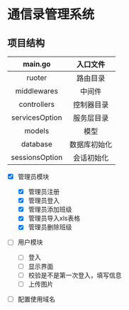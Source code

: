 # 通信录管理系统

## 		项目结构

|    main.go     |   入口文件   |
| :------------: | :----------: |
|     ruoter     |   路由目录   |
|  middlewares   |    中间件    |
|  controllers   |  控制器目录  |
| servicesOption |  服务层目录  |
|     models     |     模型     |
|    database    | 数据库初始化 |
| sessionsOption |  会话初始化  |



- [x] 管理员模块
  - [x] 管理员注册
  - [x] 管理员登入
  - [x] 管理员添加班级
  - [x] 管理员导入xls表格
  - [x] 管理员删除班级
- [ ] 用户模块
  - [ ] 登入
  - [ ] 显示界面
  - [ ] 校验是不是第一次登入，填写信息
  - [ ] 上传图片
- [ ] 配置使用域名

